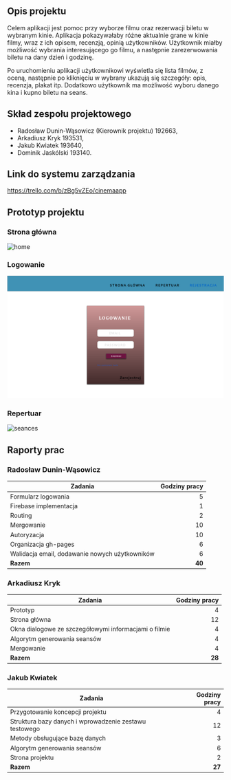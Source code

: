 ## Opis projektu

Celem aplikacji jest pomoc przy wyborze filmu oraz rezerwacji biletu w wybranym kinie. Aplikacja pokazywałaby różne aktualnie grane w kinie filmy, wraz z ich opisem, recenzją, opinią użytkowników. Użytkownik miałby możliwość wybrania interesującego go filmu, a następnie zarezerwowania biletu na dany dzień i godzinę.

Po uruchomieniu aplikacji użytkownikowi wyświetla się lista filmów, z oceną, następnie po kliknięciu w wybrany ukazują się szczegóły: opis, recenzja, plakat itp. Dodatkowo użytkownik ma możliwość wyboru danego kina i kupno biletu na seans.

## Skład zespołu projektowego

- Radosław Dunin-Wąsowicz (Kierownik projektu) 192663,
- Arkadiusz Kryk 193531,
- Jakub Kwiatek 193640,
- Dominik Jaskólski 193140.

## Link do systemu zarządzania

https://trello.com/b/zBg5vZEo/cinemaapp

## Prototyp projektu

### Strona główna

![home](https://aw.githubusercontent.com/flowerasny/Cinema-App/blob/master/assets/home_page.png)

### Logowanie

![login](https://raw.githubusercontent.com/flowerasny/Cinema-App/master/assets/login.png)

### Repertuar

![seances](https://raw.githubusercontent.com/flowerasny/Cinema-App/blob/master/assets/seances.png)

## Raporty prac

### Radosław Dunin-Wąsowicz

|Zadania|Godziny pracy|
|---|---:|
|Formularz logowania|5|
|Firebase implementacja|1|
|Routing|2|
|Mergowanie|10|
|Autoryzacja|10|
|Organizacja gh-pages|6|
|Walidacja email, dodawanie nowych użytkowników|6|
|**Razem**|**40**|

### Arkadiusz Kryk

|Zadania|Godziny pracy|
|---|---:|
|Prototyp|4|
|Strona główna|12|
|Okna dialogowe ze szczegółowymi informacjami o filmie|4|
|Algorytm generowania seansów|4|
|Mergowanie|4|
|**Razem**|**28**|

### Jakub Kwiatek


|Zadania|Godziny pracy|
|---|---:|
|Przygotowanie koncepcji projektu|4|
|Struktura bazy danych i wprowadzenie zestawu testowego|12|
|Metody obsługujące bazę danych|3|
|Algorytm generowania seansów|6|
|Strona projektu|2|
|**Razem**|**27**|
